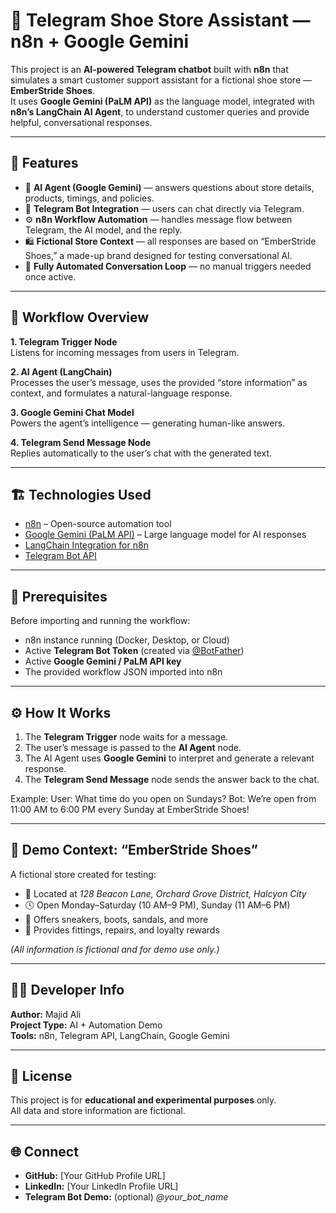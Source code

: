 # 🥿 Telegram Shoe Store Assistant — n8n + Google Gemini

This project is an **AI-powered Telegram chatbot** built with **n8n** that simulates a smart customer support assistant for a fictional shoe store — **EmberStride Shoes**.  
It uses **Google Gemini (PaLM API)** as the language model, integrated with **n8n’s LangChain AI Agent**, to understand customer queries and provide helpful, conversational responses.

---

## 🚀 Features

- 🧠 **AI Agent (Google Gemini)** — answers questions about store details, products, timings, and policies.  
- 💬 **Telegram Bot Integration** — users can chat directly via Telegram.  
- ⚙️ **n8n Workflow Automation** — handles message flow between Telegram, the AI model, and the reply.  
- 🛍️ **Fictional Store Context** — all responses are based on “EmberStride Shoes,” a made-up brand designed for testing conversational AI.  
- 🔄 **Fully Automated Conversation Loop** — no manual triggers needed once active.  

---

## 🧩 Workflow Overview

**1. Telegram Trigger Node**  
Listens for incoming messages from users in Telegram.

**2. AI Agent (LangChain)**  
Processes the user’s message, uses the provided “store information” as context, and formulates a natural-language response.

**3. Google Gemini Chat Model**  
Powers the agent’s intelligence — generating human-like answers.

**4. Telegram Send Message Node**  
Replies automatically to the user’s chat with the generated text.

---

## 🏗️ Technologies Used

- [n8n](https://n8n.io/) – Open-source automation tool  
- [Google Gemini (PaLM API)](https://ai.google/discover/gemini/) – Large language model for AI responses  
- [LangChain Integration for n8n](https://docs.n8n.io/integrations/builtin/ai/langchain/)  
- [Telegram Bot API](https://core.telegram.org/bots/api)

---

## 🧰 Prerequisites

Before importing and running the workflow:
- n8n instance running (Docker, Desktop, or Cloud)  
- Active **Telegram Bot Token** (created via [@BotFather](https://t.me/BotFather))  
- Active **Google Gemini / PaLM API key**  
- The provided workflow JSON imported into n8n  

---

## ⚙️ How It Works

1. The **Telegram Trigger** node waits for a message.  
2. The user’s message is passed to the **AI Agent** node.  
3. The AI Agent uses **Google Gemini** to interpret and generate a relevant response.  
4. The **Telegram Send Message** node sends the answer back to the chat.  

Example:
User: What time do you open on Sundays?
Bot: We’re open from 11:00 AM to 6:00 PM every Sunday at EmberStride Shoes!


---

## 🧠 Demo Context: “EmberStride Shoes”

A fictional store created for testing:
- 📍 Located at *128 Beacon Lane, Orchard Grove District, Halcyon City*  
- 🕓 Open Monday–Saturday (10 AM–9 PM), Sunday (11 AM–6 PM)  
- 👟 Offers sneakers, boots, sandals, and more  
- 🎁 Provides fittings, repairs, and loyalty rewards  

*(All information is fictional and for demo use only.)*

---

## 🧑‍💻 Developer Info

**Author:** Majid Ali  
**Project Type:** AI + Automation Demo  
**Tools:** n8n, Telegram API, LangChain, Google Gemini  

---

## 📜 License

This project is for **educational and experimental purposes** only.  
All data and store information are fictional.

---

## 🌐 Connect

- **GitHub:** [Your GitHub Profile URL]  
- **LinkedIn:** [Your LinkedIn Profile URL]  
- **Telegram Bot Demo:** (optional) *@your_bot_name*
